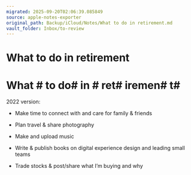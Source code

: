 ```yaml
---
migrated: 2025-09-20T02:06:39.085849
source: apple-notes-exporter
original_path: Backup/iCloud/Notes/What to do in retirement.md
vault_folder: Inbox/to-review
---
```

# What to do in retirement

# What # to do#  in # ret# iremen# t# 

2022 version:

- Make time to connect with and care for family & friends

- Plan travel & share photography 

- Make and upload music

- Write & publish books on digital experience design and leading small teams

- Trade stocks & post/share what I’m buying and why 


